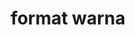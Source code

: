 ---
date:  ""
draft: false
title: "format warna"
weight: 14
parted:
    name: ""
    goal: "Parted 1"
    desc: "Mempelajari pewarnaan dalam CSS seperti menentukan palet desain konsisten hingga meningkatkan estetika tampilan halaman web."
    icon: ""
tasker:
    name: ""
    goal: "Parted 1"
    desc: "Mencari konsep dan prinsip dasar perpustakaan digital."
    icon: ""
assign:
    name: ""
    goal: "Parted 1"
    desc: "Membuat konsep dan prinsip dasar perpustakaan digital."
    icon: ""
metadata:
    index: false
    thumb: "cover.jpg"
    author: [ "null" ]
description: "Mempelajari format warna CSS untuk menentukan palet desain konsisten serta meningkatkan estetika tampilan halaman web."
---